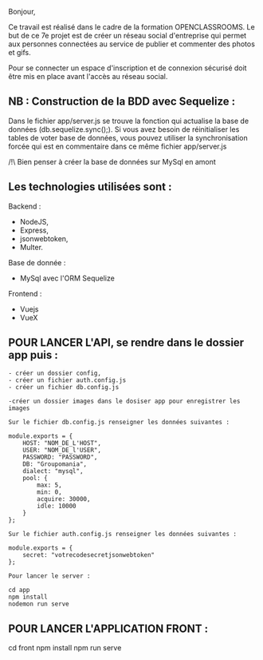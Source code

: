 Bonjour,

Ce travail est réalisé dans le cadre de la formation OPENCLASSROOMS. 
Le but de ce 7e projet est de créer un réseau social d'entreprise qui permet aux personnes connectées au service de publier et commenter des photos et gifs. 

Pour se connecter un espace d'inscription et de connexion sécurisé doit être mis en place avant l'accès au réseau social. 

## NB : Construction de la BDD avec Sequelize : 

Dans le fichier app/server.js se trouve la fonction qui actualise la base de données (db.sequelize.sync();). Si vous avez besoin de réinitialiser les tables de voter base de données, vous pouvez utiliser la synchronisation forcée qui est en commentaire dans ce même fichier app/server.js

/!\ Bien penser à créer la base de données sur MySql en amont 

## Les technologies utilisées sont : 

Backend : 
- NodeJS, 
- Express,
- jsonwebtoken,
- Multer. 

Base de donnée : 
- MySql avec l'ORM Sequelize 

Frontend : 
- Vuejs
- VueX

## POUR LANCER L'API, se rendre dans le dossier app puis : 

    - créer un dossier config, 
    - créer un fichier auth.config.js 
    - créer un fichier db.config.js

    -créer un dossier images dans le dosiser app pour enregistrer les images

    Sur le fichier db.config.js renseigner les données suivantes : 

    module.exports = {
        HOST: "NOM_DE_L'HOST",
        USER: "NOM_DE_l'USER",
        PASSWORD: "PASSWORD",
        DB: "Groupomania",
        dialect: "mysql",
        pool: {
            max: 5,
            min: 0,
            acquire: 30000,
            idle: 10000
        }
    };

    Sur le fichier auth.config.js renseigner les données suivantes : 

    module.exports = {
        secret: "votrecodesecretjsonwebtoken"
    };

    Pour lancer le server : 

    cd app
    npm install
    nodemon run serve

## POUR LANCER L'APPLICATION FRONT : 

cd front 
npm install
npm run serve




